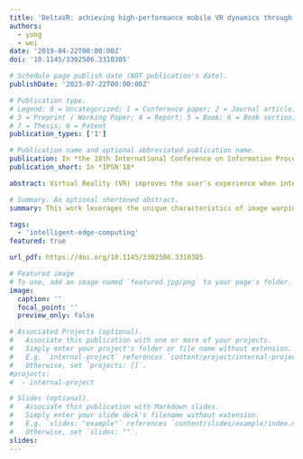 ```yaml
---
title: 'DeltaVR: achieving high-performance mobile VR dynamics through pixel reuse'
authors:
  - yong
  - wei
date: '2019-04-22T00:00:00Z'
doi: '10.1145/3302506.3310385'

# Schedule page publish date (NOT publication's date).
publishDate: '2023-07-22T00:00:00Z'

# Publication type.
# Legend: 0 = Uncategorized; 1 = Conference paper; 2 = Journal article;
# 3 = Preprint / Working Paper; 4 = Report; 5 = Book; 6 = Book section;
# 7 = Thesis; 8 = Patent
publication_types: ['1']

# Publication name and optional abbreviated publication name.
publication: In *the 18th International Conference on Information Processing in Sensor Networks (IPSN'18)*
publication_short: In *IPSN'18*

abstract: Virtual Reality (VR) improves the user's experience when interacting with the virtual world, and could revolutionarily transform the designs of many interactive systems. However, providing VR from untethered mobile devices is difficult due to their limited local capabilities. Existing VR solutions address this difficulty by rendering VR frames at remote computing facilities, but are limited to rendering every VR frame separately. A tremendous amount of VR frame data, hence, needs to be transmitted to mobile devices over low-bandwidth wireless links and seriously impairs VR performance. In this paper, we aim to remove this performance constraint on highly dynamic VR applications with complicated scenes and intensive user movement, by adaptively reusing the redundant VR pixels across multiple VR frames. We leverage the unique characteristics of image warping used in current VR applications, and fundamentally expand the scope of image warping to the entire VR lifespan to precisely capture the fluctuations of VR scene due to VR dynamics. We implemented our design over Android OS and Unity VR application engine, and demonstrated that our design can maximize the mobile VR performance over highly dynamic VR scenarios with 95% less amount of VR frame data being transmitted, by completely removing the pixel redundancy across VR frames.

# Summary. An optional shortened abstract.
summary: This work leverages the unique characteristics of image warping used in current VR applications, and fundamentally expand the scope of image warping to the entire VR lifespan to precisely capture the fluctuations of VR scene due to VR dynamics. We implemented our design over Android OS and Unity VR application engine, and demonstrated that our design can maximize the mobile VR performance over highly dynamic VR scenarios with 95% less amount of VR frame data being transmitted.

tags:
  - 'intelligent-edge-computing'
featured: true

url_pdf: https://doi.org/10.1145/3302506.3310385

# Featured image
# To use, add an image named `featured.jpg/png` to your page's folder.
image:
  caption: ''
  focal_point: ''
  preview_only: false

# Associated Projects (optional).
#   Associate this publication with one or more of your projects.
#   Simply enter your project's folder or file name without extension.
#   E.g. `internal-project` references `content/project/internal-project/index.md`.
#   Otherwise, set `projects: []`.
#projects:
#  - internal-project

# Slides (optional).
#   Associate this publication with Markdown slides.
#   Simply enter your slide deck's filename without extension.
#   E.g. `slides: "example"` references `content/slides/example/index.md`.
#   Otherwise, set `slides: ""`.
slides:
---
```

